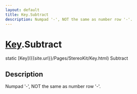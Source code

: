 ```yaml
---
layout: default
title: Key.Subtract
description: Numpad '-', NOT the same as number row '-'.
---
```

# [Key]({{site.url}}/Pages/StereoKit/Key.html).Subtract

<div class='signature' markdown='1'>
static [Key]({{site.url}}/Pages/StereoKit/Key.html) Subtract
</div>

## Description
Numpad '-', NOT the same as number row '-'.

